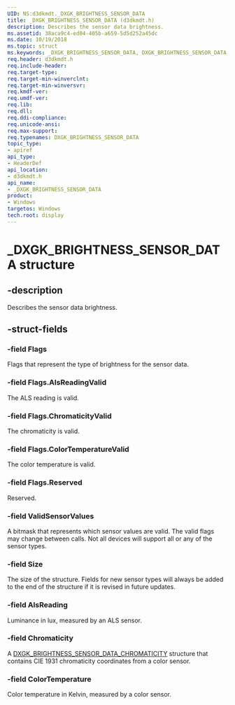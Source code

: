 ```yaml
---
UID: NS:d3dkmdt._DXGK_BRIGHTNESS_SENSOR_DATA
title: _DXGK_BRIGHTNESS_SENSOR_DATA (d3dkmdt.h)
description: Describes the sensor data brightness.
ms.assetid: 38aca9c4-ed04-405b-a659-5d5d252a45dc
ms.date: 10/19/2018
ms.topic: struct
ms.keywords: _DXGK_BRIGHTNESS_SENSOR_DATA, DXGK_BRIGHTNESS_SENSOR_DATA,
req.header: d3dkmdt.h
req.include-header:
req.target-type:
req.target-min-winverclnt:
req.target-min-winversvr:
req.kmdf-ver:
req.umdf-ver:
req.lib:
req.dll:
req.ddi-compliance:
req.unicode-ansi:
req.max-support:
req.typenames: DXGK_BRIGHTNESS_SENSOR_DATA
topic_type:
- apiref
api_type:
- HeaderDef
api_location:
- d3dkmdt.h
api_name:
- _DXGK_BRIGHTNESS_SENSOR_DATA
product: 
- Windows
targetos: Windows
tech.root: display
---
```


# _DXGK_BRIGHTNESS_SENSOR_DATA structure

## -description

Describes the sensor data brightness.

## -struct-fields

### -field Flags

Flags that represent the type of brightness for the sensor data.

### -field Flags.AlsReadingValid

The ALS reading is valid.

### -field Flags.ChromaticityValid

The chromaticity is valid.

### -field Flags.ColorTemperatureValid

The color temperature is valid.

### -field Flags.Reserved

Reserved.

### -field ValidSensorValues

A bitmask that represents which sensor values are valid. The valid flags may change between calls. Not all devices will support all or any of the sensor types.

### -field Size

The size of the structure. Fields for new sensor types will always be added to the end of the structure if it is revised in future updates.

### -field AlsReading

Luminance in lux, measured by an ALS sensor.

### -field Chromaticity

A [DXGK_BRIGHTNESS_SENSOR_DATA_CHROMATICITY](ns-d3dkmdt-_dxgk_brightness_sensor_data_chromaticity.md) structure that contains CIE 1931 chromaticity coordinates from a color sensor.

### -field ColorTemperature

Color temperature in Kelvin, measured by a color sensor.

